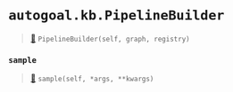 # `autogoal.kb.PipelineBuilder`

> [📝](https://github.com/autogal/autogoal/blob/master/autogoal/kb/_algorithm.py#L444)
> `PipelineBuilder(self, graph, registry)`

### `sample`

> [📝](https://github.com/autogoal/autogoal/blob/master/autogoal/kb/_algorithm.py#L448)
> `sample(self, *args, **kwargs)`

